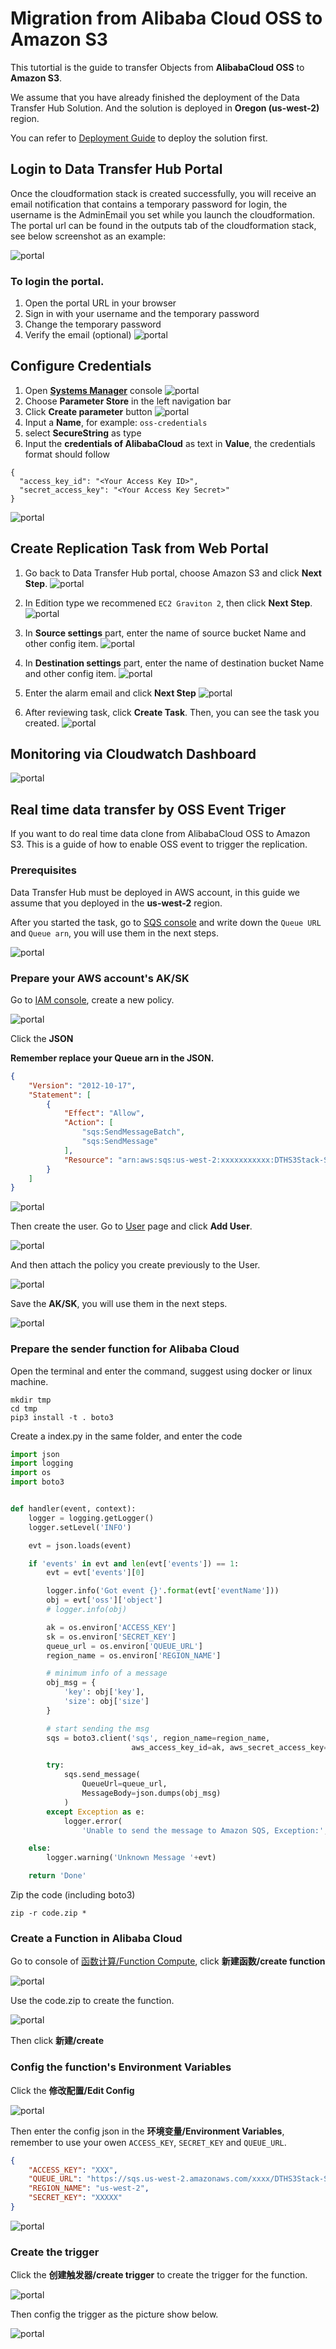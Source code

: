 # Migration from Alibaba Cloud OSS to Amazon S3
This tutortial is the guide to transfer Objects from **AlibabaCloud OSS** to **Amazon S3**. 

We assume that you have already finished the deployment of the Data Transfer Hub Solution. And the solution is deployed in **Oregon (us-west-2)** region. 

You can refer to [Deployment Guide](../README.md) to deploy the solution first.

## Login to Data Transfer Hub Portal
Once the cloudformation stack is created successfully, you will receive an email notification that contains a temporary password for login, the username is the AdminEmail you set while you launch the cloudformation.
The portal url can be found in the outputs tab of the cloudformation stack, see below screenshot as an example:

![portal](images/portal.jpg)

### To login the portal.

1. Open the portal URL in your browser
2. Sign in with your username and the temporary password
3. Change the temporary password
4. Verify the email (optional)
![portal](images/tutortial/OSS-to-s3/portal_login.png)

## Configure Credentials
1. Open **[Systems Manager](https://us-west-2.console.aws.amazon.com/systems-manager/home?region=us-west-2#)** console
![portal](images/tutortial/OSS-to-s3/ssm.png)
2. Choose **Parameter Store** in the left navigation bar
3. Click **Create parameter** button
![portal](images/tutortial/OSS-to-s3/ssm_parameter_1.png)
4. Input a **Name**, for example: `oss-credentials`
5. select **SecureString** as type
6. Input the **credentials of AlibabaCloud** as text in **Value**, the credentials format should follow
```
{
  "access_key_id": "<Your Access Key ID>",
  "secret_access_key": "<Your Access Key Secret>"
}
```
![portal](images/tutortial/OSS-to-s3/ssm_parameter_2.png)

## Create Replication Task from Web Portal
1. Go back to Data Transfer Hub portal, choose Amazon S3 and click **Next Step**.
![portal](images/tutortial/OSS-to-s3/create_task_1.png)

2. In Edition type we recommened `EC2 Graviton 2`, then click **Next Step**.
![portal](images/tutortial/OSS-to-s3/create_task_2.png)

3. In **Source settings** part, enter the name of source bucket Name and other config item. 
![portal](images/tutortial/OSS-to-s3/create_task_source.png)

4. In **Destination settings** part, enter the name of destination bucket Name and other config item.
![portal](images/tutortial/OSS-to-s3/create_task_destination.png)

5. Enter the alarm email and click **Next Step**
![portal](images/tutortial/OSS-to-s3/create_task_email.png)

6. After reviewing task, click **Create Task**. Then, you can see the task you created.
![portal](images/tutortial/OSS-to-s3/task_result_1.png)



## Monitoring via Cloudwatch Dashboard

![portal](images/tutortial/OSS-to-s3/task_result_2.png)


## Real time data transfer by OSS Event Triger

If you want to do real time data clone from AlibabaCloud OSS to Amazon S3. This is a guide of how to enable OSS event to trigger the replication. 

### Prerequisites
Data Transfer Hub must be deployed in AWS account, in this guide we assume that you deployed in the **us-west-2** region.

After you started the task, go to [SQS console](https://us-west-2.console.aws.amazon.com/sqs/v2/home?region=us-west-2#/queues) and write down the `Queue URL` and `Queue arn`, you will use them in the next steps. 

![portal](images/tutortial/OSS-to-s3/sqs_url.png)

### Prepare your AWS account's AK/SK
Go to [IAM console](https://console.aws.amazon.com/iam/home?region=us-west-2), create a new policy.

![portal](images/tutortial/OSS-to-s3/create_policy.png)

Click the **JSON**

**Remember replace your Queue arn in the JSON.**

```json
{
    "Version": "2012-10-17",
    "Statement": [
        {
            "Effect": "Allow",
            "Action": [
                "sqs:SendMessageBatch",
                "sqs:SendMessage"
            ],
            "Resource": "arn:aws:sqs:us-west-2:xxxxxxxxxxx:DTHS3Stack-S3TransferQueue-1TSF4ESFQEFKJ"
        }
    ]
}
```

![portal](images/tutortial/OSS-to-s3/create_policy_2.png)

Then create the user. Go to [User](https://console.aws.amazon.com/iam/home?region=us-west-2#/users) page and click **Add User**. 

![portal](images/tutortial/OSS-to-s3/add_user.png)

And then attach the policy you create previously to the User.  

![portal](images/tutortial/OSS-to-s3/add_user_2.png)

Save the **AK/SK**, you will use them in the next steps.

![portal](images/tutortial/OSS-to-s3/add_user_3.png)

### Prepare the sender function for Alibaba Cloud

Open the terminal and enter the command, suggest using docker or linux machine.

```shell
mkdir tmp
cd tmp
pip3 install -t . boto3
```
Create a index.py in the same folder, and enter the code

```python
import json
import logging
import os
import boto3


def handler(event, context):
    logger = logging.getLogger()
    logger.setLevel('INFO')

    evt = json.loads(event)

    if 'events' in evt and len(evt['events']) == 1:
        evt = evt['events'][0]

        logger.info('Got event {}'.format(evt['eventName']))
        obj = evt['oss']['object']
        # logger.info(obj)

        ak = os.environ['ACCESS_KEY']
        sk = os.environ['SECRET_KEY']
        queue_url = os.environ['QUEUE_URL']
        region_name = os.environ['REGION_NAME']

        # minimum info of a message
        obj_msg = {
            'key': obj['key'],
            'size': obj['size']
        }

        # start sending the msg
        sqs = boto3.client('sqs', region_name=region_name,
                           aws_access_key_id=ak, aws_secret_access_key=sk)

        try:
            sqs.send_message(
                QueueUrl=queue_url,
                MessageBody=json.dumps(obj_msg)
            )
        except Exception as e:
            logger.error(
                'Unable to send the message to Amazon SQS, Exception:', e)

    else:
        logger.warning('Unknown Message '+evt)

    return 'Done'
```

Zip the code (including boto3)
```shell
zip -r code.zip *
```
### Create a Function in Alibaba Cloud

Go to console of [函数计算/Function Compute](https://fc.console.aliyun.com/fc/overview/), click **新建函数/create function**

![portal](images/tutortial/OSS-to-s3/aliyun_create_func.png)

Use the code.zip to create the function.

![portal](images/tutortial/OSS-to-s3/aliyun_create_func_2.png)

Then click **新建/create**

### Config the function's Environment Variables
Click the **修改配置/Edit Config**

![portal](images/tutortial/OSS-to-s3/aliyun_config_func.png)

Then enter the config json in the **环境变量/Environment Variables**, remember to use your owen `ACCESS_KEY`, `SECRET_KEY` and `QUEUE_URL`.

```json
{
    "ACCESS_KEY": "XXX",
    "QUEUE_URL": "https://sqs.us-west-2.amazonaws.com/xxxx/DTHS3Stack-S3TransferQueue-xxxx",
    "REGION_NAME": "us-west-2",
    "SECRET_KEY": "XXXXX"
}
```
![portal](images/tutortial/OSS-to-s3/aliyun_config_func_2.png)

### Create  the trigger

Click the **创建触发器/create trigger** to create the trigger for the function.

![portal](images/tutortial/OSS-to-s3/aliyun_create_trigger.png)

Then config the trigger as the picture show below.

![portal](images/tutortial/OSS-to-s3/aliyun_trigger_config.png)